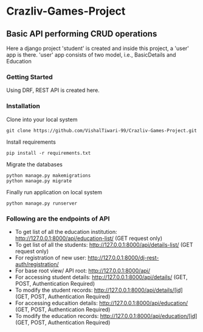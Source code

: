 # Crazliv-Games-Project

## Basic API performing CRUD operations
Here a django project 'student' is created and inside this project, a 'user' app is there.
'user' app consists of two model, i.e., BasicDetails and Education


### Getting Started
Using DRF, REST API is created here.

### Installation
Clone into your local system
```
git clone https://github.com/VishalTiwari-99/Crazliv-Games-Project.git
```
Install requirements
```
pip install -r requirements.txt
```
Migrate the databases
```
python manage.py makemigrations
python manage.py migrate
```
Finally run application on local system
```
python manage.py runserver
```

### Following are the endpoints of API
- To get list of all the education institution: http://127.0.0.1:8000/api/education-list/  (GET request only)
- To get list of all the students: http://127.0.0.1:8000/api/details-list/  (GET request only)
- For registration of new user: http://127.0.0.1:8000/dj-rest-auth/registration/
- For base root view/ API root: http://127.0.0.1:8000/api/
- For accessing student details: http://127.0.0.1:8000/api/details/  (GET, POST, Authentication Required)
- To modify the student records: http://127.0.0.1:8000/api/details/[id] (GET, POST, Authentication Required)
- For accessing educaition details: http://127.0.0.1:8000/api/education/  (GET, POST, Authentication Required)
- To modify the education records:  http://127.0.0.1:8000/api/education/[id]  (GET, POST, Authentication Required)
